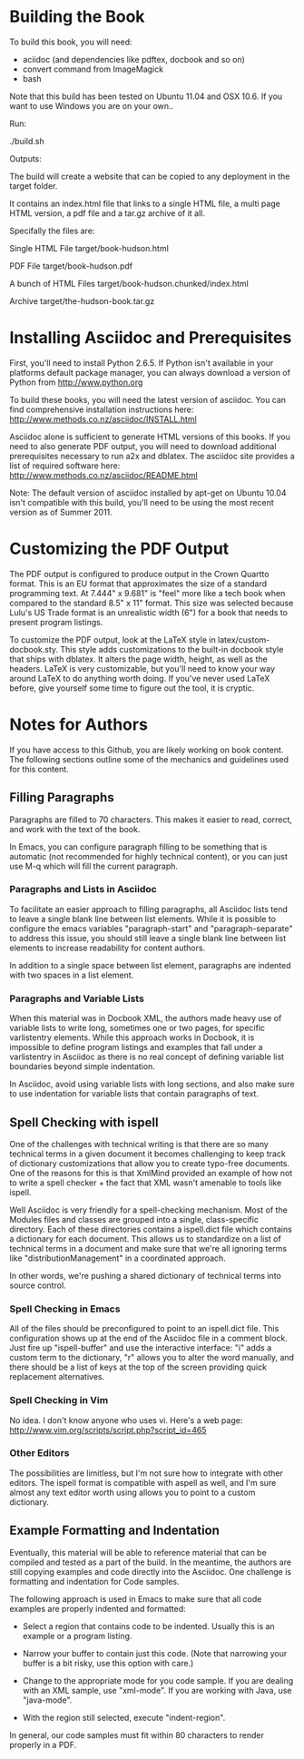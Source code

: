 # Building the Book

To build this book, you will need:

  - aciidoc (and dependencies like pdftex, docbook and so on)
  - convert command from ImageMagick
  - bash
  
Note that this build has been tested on Ubuntu 11.04 and OSX 10.6. If
you want to use Windows you are on your own..

Run:

   ./build.sh

Outputs:

The build will create a website that can be copied to any deployment
in the target folder.

It contains an index.html file that links to a single HTML file, 
a multi page HTML version, a pdf file and a tar.gz archive of it all.

Specifally the files are: 

Single HTML File target/book-hudson.html

PDF File
target/book-hudson.pdf

A bunch of HTML Files
target/book-hudson.chunked/index.html

Archive 
target/the-hudson-book.tar.gz

# Installing Asciidoc and Prerequisites

First, you'll need to install Python 2.6.5.  If Python isn't available
in your platforms default package manager, you can always download a
version of Python from http://www.python.org

To build these books, you will need the latest version of asciidoc.
You can find comprehensive installation instructions here:
http://www.methods.co.nz/asciidoc/INSTALL.html

Asciidoc alone is sufficient to generate HTML versions of this books.
If you need to also generate PDF output, you will need to download
additional prerequisites necessary to run a2x and dblatex.  The
asciidoc site provides a list of required software here:
http://www.methods.co.nz/asciidoc/README.html

Note: The default version of asciidoc installed by apt-get on Ubuntu
10.04 isn't compatible with this build, you'll need to be using the
most recent version as of Summer 2011.

# Customizing the PDF Output

The PDF output is configured to produce output in the Crown Quartto format.  This is an EU format that approximates the size of a standard programming text.   At 7.444" x 9.681" is "feel" more like a tech book when compared to the standard 8.5" x 11" format.   This size was selected because Lulu's US Trade format is an unrealistic width (6") for a book that needs to present program listings.

To customize the PDF output, look at the LaTeX style in latex/custom-docbook.sty.   This style adds customizations to the built-in docbook style that ships with dblatex.   It alters the page width, height, as well as the headers.   LaTeX is very customizable, but you'll need to know your way around LaTeX to do anything worth doing.   If you've never used LaTeX before, give yourself some time to figure out the tool, it is cryptic.

# Notes for Authors

If you have access to this Github, you are likely working on book
content.  The following sections outline some of the mechanics and
guidelines used for this content.

## Filling Paragraphs

Paragraphs are filled to 70 characters.  This makes it easier to read,
correct, and work with the text of the book.

In Emacs, you can configure paragraph filling to be something that is
automatic (not recommended for highly technical content), or you can
just use M-q which will fill the current paragraph.

### Paragraphs and Lists in Asciidoc

To facilitate an easier approach to filling paragraphs, all Asciidoc
lists tend to leave a single blank line between list elements.  While
it is possible to configure the emacs variables "paragraph-start" and
"paragraph-separate" to address this issue, you should still leave a
single blank line between list elements to increase readability for
content authors.

In addition to a single space between list element, paragraphs are
indented with two spaces in a list element.

### Paragraphs and Variable Lists

When this material was in Docbook XML, the authors made heavy use of
variable lists to write long, sometimes one or two pages, for specific
varlistentry elements.  While this approach works in Docbook, it is
impossible to define program listings and examples that fall under a
varlistentry in Asciidoc as there is no real concept of defining
variable list boundaries beyond simple indentation.

In Asciidoc, avoid using variable lists with long sections, and also
make sure to use indentation for variable lists that contain
paragraphs of text.

## Spell Checking with ispell

One of the challenges with technical writing is that there are so many
technical terms in a given document it becomes challenging to keep
track of dictionary customizations that allow you to create typo-free
documents.  One of the reasons for this is that XmlMind provided an
example of how not to write a spell checker + the fact that XML wasn't
amenable to tools like ispell.

Well Asciidoc is very friendly for a spell-checking mechanism. Most of
the Modules files and classes are grouped into a single,
class-specific directory.  Each of these directories contains a
ispell.dict file which contains a dictionary for each document.  This
allows us to standardize on a list of technical terms in a document
and make sure that we're all ignoring terms like
"distributionManagement" in a coordinated approach.

In other words, we're pushing a shared dictionary of technical terms
into source control.

### Spell Checking in Emacs

All of the files should be preconfigured to point to an ispell.dict
file.  This configuration shows up at the end of the Asciidoc file in
a comment block.  Just fire up "ispell-buffer" and use the interactive
interface: "i" adds a custom term to the dictionary, "r" allows you to
alter the word manually, and there should be a list of keys at the top
of the screen providing quick replacement alternatives.

### Spell Checking in Vim

No idea.  I don't know anyone who uses vi.  Here's a web page:
http://www.vim.org/scripts/script.php?script_id=465

### Other Editors

The possibilities are limitless, but I'm not sure how to integrate
with other editors.  The ispell format is compatible with aspell as
well, and I'm sure almost any text editor worth using allows you to
point to a custom dictionary.

## Example Formatting and Indentation

Eventually, this material will be able to reference material that can
be compiled and tested as a part of the build.  In the meantime, the
authors are still copying examples and code directly into the
Asciidoc.  One challenge is formatting and indentation for Code
samples.

The following approach is used in Emacs to make sure that all code
examples are properly indented and formatted:

* Select a region that contains code to be indented.  Usually this is
  an example or a program listing.

* Narrow your buffer to contain just this code. (Note that narrowing
  your buffer is a bit risky, use this option with care.)

* Change to the appropriate mode for you code sample.  If you are
  dealing with an XML sample, use "xml-mode".  If you are working with
  Java, use "java-mode".

* With the region still selected, execute "indent-region".

In general, our code samples must fit within 80 characters to render
properly in a PDF.

